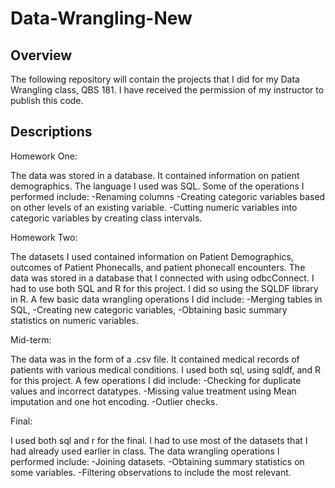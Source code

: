# Data-Wrangling-New

## Overview

The following repository will contain the projects that I did for my Data Wrangling class, QBS 181. I have received the permission of my instructor to publish this code.

## Descriptions

Homework One:

The data was stored in a database. It contained information on patient demographics.
The language I used was SQL.
Some of the operations I performed include:
-Renaming columns
-Creating categoric variables based on other levels of an existing variable.
-Cutting numeric variables into categoric variables by creating class intervals.

Homework Two:

The datasets I used contained information on Patient Demographics, outcomes of Patient Phonecalls, and patient phonecall encounters. The data was stored in a database that I connected with using odbcConnect.
I had to use both SQL and R for this project. I did so using the SQLDF library in R. A few basic data wrangling operations I did include: 
-Merging tables in SQL, 
-Creating new categoric variables, 
-Obtaining basic summary statistics on numeric variables.

Mid-term:

The data was in the form of a .csv file. It contained medical records of patients with various medical conditions.
I used both sql, using sqldf, and R for this project.
A few operations I did include:
-Checking for duplicate values and incorrect datatypes.
-Missing value treatment using Mean imputation and one hot encoding.
-Outlier checks.

Final:

I used both sql and r for the final. I had to use most of the datasets that I had already used earlier in class.
The data wrangling operations I performed include:
-Joining datasets.
-Obtaining summary statistics on some variables.
-Filtering observations to include the most relevant.

